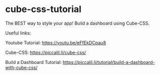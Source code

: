 # cube-css-tutorial

The BEST way to style your app! Build a dashboard using Cube-CSS.

Useful links:

Youtube Tutorial: https://youtu.be/eFfEkDCpau8

Cube-CSS: https://piccalil.li/cube-css/

Build a Dashboard Tutorial: https://piccalil.li/tutorial/build-a-dashboard-with-cube-css/